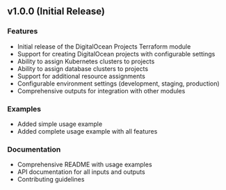 ## v1.0.0 (Initial Release)

### Features
- Initial release of the DigitalOcean Projects Terraform module
- Support for creating DigitalOcean projects with configurable settings
- Ability to assign Kubernetes clusters to projects
- Ability to assign database clusters to projects
- Support for additional resource assignments
- Configurable environment settings (development, staging, production)
- Comprehensive outputs for integration with other modules

### Examples
- Added simple usage example
- Added complete usage example with all features

### Documentation
- Comprehensive README with usage examples
- API documentation for all inputs and outputs
- Contributing guidelines
